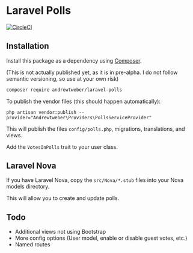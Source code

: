 # Laravel Polls

[![CircleCI](https://dl.circleci.com/status-badge/img/gh/andrewtweber/laravel-polls/tree/main.svg?style=shield)](https://dl.circleci.com/status-badge/redirect/gh/andrewtweber/laravel-polls/tree/main)

## Installation

Install this package as a dependency using [Composer](https://getcomposer.org).

(This is not actually published yet, as it is in pre-alpha. I do not follow semantic versioning, so use at your own risk)

``` bash
composer require andrewtweber/laravel-polls
```

To publish the vendor files (this should happen automatically):

```
php artisan vendor:publish --provider="Andrewtweber\Providers\PollsServiceProvider"
```

This will publish the files `config/polls.php`, migrations, translations, and views.

Add the `VotesInPolls` trait to your user class.

## Laravel Nova

If you have Laravel Nova, copy the `src/Nova/*.stub` files into your Nova models directory.

This will allow you to create and update polls.

## Todo

* Additional views not using Bootstrap
* More config options (User model, enable or disable guest votes, etc.)
* Named routes
